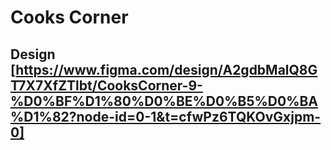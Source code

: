 # Cooks Corner

## Design [https://www.figma.com/design/A2gdbMalQ8GT7X7XfZTlbt/CooksCorner-9-%D0%BF%D1%80%D0%BE%D0%B5%D0%BA%D1%82?node-id=0-1&t=cfwPz6TQKOvGxjpm-0]
